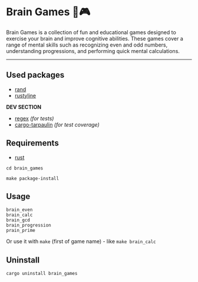 # Brain Games 🧠🎮
Brain Games is a collection of fun and educational games designed to exercise your brain and improve cognitive abilities. These games cover a range of mental skills such as recognizing even and odd numbers, understanding progressions, and performing quick mental calculations.
___

## Used packages
- [rand](https://crates.io/crates/rand)
- [rustyline](https://crates.io/crates/rustyline)

**DEV SECTION**
- [regex](https://crates.io/crates/regex) _(for tests)_
- [cargo-tarpaulin](https://crates.io/crates/cargo-tarpaulin) _(for test coverage)_

## Requirements
- [rust](https://www.rust-lang.org/tools/install)

```shell
cd brain_games
```

```shell
make package-install
```

## Usage
```
brain_even
brain_calc
brain_gcd
brain_progression
prain_prime
```

Or use it with `make` (first of game name) - like `make brain_calc`
## Uninstall
```shell
cargo uninstall brain_games
```
